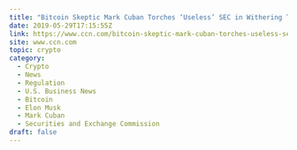 ```yaml
---
title: "Bitcoin Skeptic Mark Cuban Torches ‘Useless’ SEC in Withering Takedown"
date: 2019-05-29T17:15:55Z
link: https://www.ccn.com/bitcoin-skeptic-mark-cuban-torches-useless-sec-in-withering-takedown?utm_medium=RSS&utm_source=hune
site: www.ccn.com
topic: crypto
category:
  - Crypto
  - News
  - Regulation
  - U.S. Business News
  - Bitcoin
  - Elon Musk
  - Mark Cuban
  - Securities and Exchange Commission
draft: false
---
```

